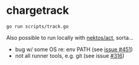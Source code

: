 # chargetrack

```
go run scripts/track.go
```

Also possible to run locally with [nektos/act](https://github.com/nektos/act), sorta...

* bug w/ some OS re: env PATH (see [issue #451](https://github.com/nektos/act/issues/316))
* not all runner tools, e.g. git (see issue [#316](https://github.com/nektos/act/issues/316))



